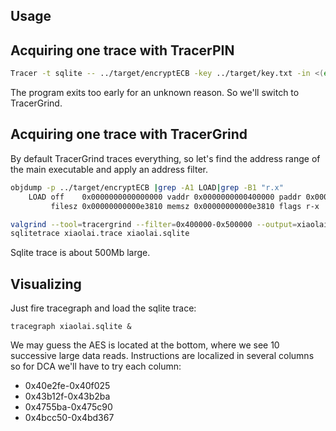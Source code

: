## Usage

## Acquiring one trace with TracerPIN

```bash
Tracer -t sqlite -- ../target/encryptECB -key ../target/key.txt -in <(echo 000102030405060708090a0b0c0d0e0f|xxd -r -p) -out >(xxd -p)
```

The program exits too early for an unknown reason. So we'll switch to TracerGrind.

## Acquiring one trace with TracerGrind

By default TracerGrind traces everything, so let's find the address range of the main executable and apply an address filter.

```bash
objdump -p ../target/encryptECB |grep -A1 LOAD|grep -B1 "r.x"
    LOAD off    0x0000000000000000 vaddr 0x0000000000400000 paddr 0x0000000000400000 align 2**12
         filesz 0x00000000000e3810 memsz 0x00000000000e3810 flags r-x

valgrind --tool=tracergrind --filter=0x400000-0x500000 --output=xiaolai.trace ../target/encryptECB -key ../target/key.txt -in <(echo 000102030405060708090a0b0c0d0e0f|xxd -r -p) -out >(xxd -p)
sqlitetrace xiaolai.trace xiaolai.sqlite
```

Sqlite trace is about 500Mb large.

## Visualizing

Just fire tracegraph and load the sqlite trace:

```
tracegraph xiaolai.sqlite &
```

We may guess the AES is located at the bottom, where we see 10 successive large data reads.
Instructions are localized in several columns so for DCA we'll have to try each column:

* 0x40e2fe-0x40f025
* 0x43b12f-0x43b2ba
* 0x4755ba-0x475c90
* 0x4bcc50-0x4bd367

